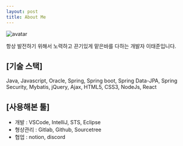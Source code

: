 ```yaml
---
layout: post
title: About Me
---
```

![avatar](https://user-images.githubusercontent.com/106723546/171579539-67d336a3-d69d-4a84-8f80-34b3bf89aa68.png)

항상 발전하기 위해서 노력하고 끈기있게 맡은바를 다하는 개발자 이태준입니다.

## [기술 스택]   
Java, Javascript, Oracle, Spring, Spring boot, Spring Data-JPA, Spring Security, Mybatis, jQuery, Ajax, HTML5, CSS3, NodeJs, React
   
## [사용해본 툴]   
- 개발 : VSCode, IntelliJ, STS, Eclipse
- 형상관리 : Gitlab, Github, Sourcetree
- 협업 : notion, discord